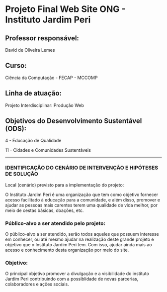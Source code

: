 <h1>Projeto Final Web Site ONG - Instituto Jardim Peri</h1>

<h2>Professor responsável:</h2>
<p>David de Oliveira Lemes </p>

<h2>Curso:</h2>
<p>Ciência da Computação - FECAP - MCCOMP</p>

<h2>Linha de atuação:</h2>
<p>Projeto Interdisciplinar: Produção Web</p>

<h2>Objetivos do Desenvolvimento Sustentável (ODS):</h2>
<p>4  - Educação de Qualidade</p>
<p>11 - Cidades e Comunidades Sustentáveis</p>

__________________________________________________

<h3>IDENTIFICAÇÃO DO CENÁRIO DE INTERVENÇÃO E HIPÓTESES DE SOLUÇÃO</h3>
<p>Local (cenário) previsto para a implementação do projeto:</p>

<p>O Instituto Jardim Peri é uma organização que tem como objetivo fornecer acesso facilitado à educação para a comunidade, e além disso, promover e ajudar as pessoas mais carentes terem uma qualidade de vida melhor, por meio de cestas básicas, doações, etc.</p>

<h3>Público-alvo a ser atendido pelo projeto:</h3>

<p>O público-alvo a ser atendido, serão todos aqueles que possuem interesse em conhecer, ou até mesmo ajudar na realização deste grande projeto e objetivo que o Instituto Jardim Peri tem. Com isso, ajudar ainda mais ao acesso e conhecimento desta organização por meio do site.</p>

<h3>Objetivo:</h3>

<p>O principal objetivo promover a divulgação e a visibilidade do instituto Jardim Peri contribuindo com a possiblidade de novas parcerias, colaboradores e ações sociais.</p>
